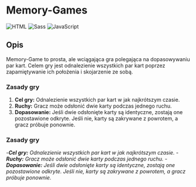 # Memory-Games

![HTML](https://img.shields.io/badge/HTML5-E34F26?style=for-the-badge&logo=html5&logoColor=white)
![Sass](https://img.shields.io/badge/Sass-CC6699?style=for-the-badge&logo=sass&logoColor=white)
![JavaScript](https://img.shields.io/badge/JavaScript-323330?style=for-the-badge&logo=javascript&logoColor=F7DF1E)

## Opis
Memory-Game to prosta, ale wciągająca gra polegająca na dopasowywaniu par kart. Celem gry jest odnalezienie wszystkich par kart poprzez zapamiętywanie ich położenia i skojarzenie ze sobą.

### Zasady gry
1. **Cel gry:** Odnalezienie wszystkich par kart w jak najkrótszym czasie.
2. **Ruchy:** Gracz może odsłonić dwie karty podczas jednego ruchu.
3. **Dopasowanie:** Jeśli dwie odsłonięte karty są identyczne, zostają one pozostawione odkryte. Jeśli nie, karty są zakrywane z powrotem, a gracz próbuje ponownie.

### Zasady gry
-_**Cel gry:** Odnalezienie wszystkich par kart w jak najkrótszym czasie._
-_**Ruchy:** Gracz może odsłonić dwie karty podczas jednego ruchu._
-_**Dopasowanie:** Jeśli dwie odsłonięte karty są identyczne, zostają one pozostawione odkryte. Jeśli nie, karty są zakrywane z powrotem, a gracz próbuje ponownie._
